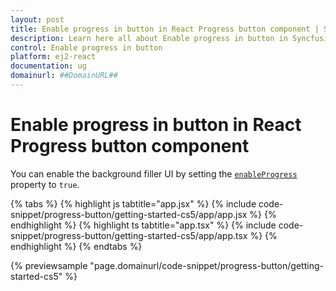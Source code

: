 ```yaml
---
layout: post
title: Enable progress in button in React Progress button component | Syncfusion
description: Learn here all about Enable progress in button in Syncfusion React Progress button component of Syncfusion Essential JS 2 and more.
control: Enable progress in button 
platform: ej2-react
documentation: ug
domainurl: ##DomainURL##
---
```


# Enable progress in button in React Progress button component

You can enable the background filler UI by setting the [`enableProgress`](https://ej2.syncfusion.com/react/documentation/api/progress-button/#enableprogress) property to `true`.

{% tabs %}
{% highlight js tabtitle="app.jsx" %}
{% include code-snippet/progress-button/getting-started-cs5/app/app.jsx %}
{% endhighlight %}
{% highlight ts tabtitle="app.tsx" %}
{% include code-snippet/progress-button/getting-started-cs5/app/app.tsx %}
{% endhighlight %}
{% endtabs %}

 {% previewsample "page.domainurl/code-snippet/progress-button/getting-started-cs5" %}